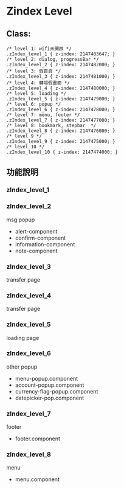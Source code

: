 # Zindex Level
## Class:
    /* level 1: wifi未開啟 */
    .zIndex_level_1 { z-index: 2147483647; } 
    /* level 2: dialog, progressBar */
    .zIndex_level_2 { z-index: 2147482000; }
    /* level 3: 假首頁 */
    .zIndex_level_3 { z-index: 2147481000; }
    /* level 4: 轉場假畫面 */
    .zIndex_level_4 { z-index: 2147480000; }
    /* level 5: loading */
    .zIndex_level_5 { z-index: 2147479000; }
    /* level 6: popup */
    .zIndex_level_6 { z-index: 2147478000; }
    /* level 7: menu, footer */
    .zIndex_level_7 { z-index: 2147477000; }
    /* level 8: bookmark, stepbar  */
    .zIndex_level_8 { z-index: 2147476000; }
    /* level 9 */
    .zIndex_level_9 { z-index: 2147475000; }
    /* level 10 */
    .zIndex_level_10 { z-index: 2147474000; }

## 功能說明
### zIndex_level_1

### zIndex_level_2
msg popup

* alert-component
* confirm-component
* information-component
* note-component

### zIndex_level_3
transfer page

### zIndex_level_4
transfer page

### zIndex_level_5
loading page

### zIndex_level_6
other popup
* menu-popup.component
* account-popup.component
* currency-flag-popup.component
* datepicker-pop.component

### zIndex_level_7
footer
* footer.component

### zIndex_level_8
menu
* menu.component
